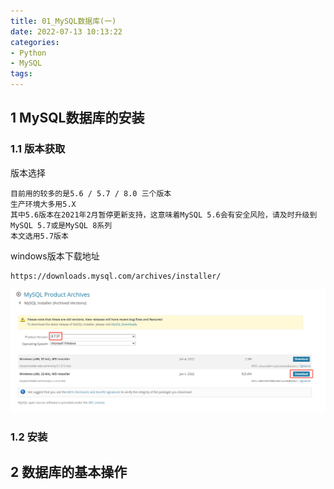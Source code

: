 ```yaml
---
title: 01_MySQL数据库(一)
date: 2022-07-13 10:13:22
categories:
- Python
- MySQL
tags:
---
```




## 1 MySQL数据库的安装

### 1.1 版本获取

版本选择

```shell
目前用的较多的是5.6 / 5.7 / 8.0 三个版本
生产环境大多用5.X
其中5.6版本在2021年2月暂停更新支持，这意味着MySQL 5.6会有安全风险，请及时升级到MySQL 5.7或是MySQL 8系列
本文选用5.7版本
```

windows版本下载地址

```shell
https://downloads.mysql.com/archives/installer/
```

![image-20220713102756709](../../../img/image-20220713102756709.png)

### 1.2 安装





## 2 数据库的基本操作

